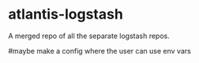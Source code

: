 # atlantis-logstash
A merged repo of all the separate logstash repos.


#maybe make a config where the user can use env vars
